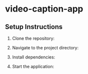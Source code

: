 # video-caption-app
## Setup Instructions
1. Clone the repository:

2. Navigate to the project directory:
3. Install dependencies:
4. Start the application:
